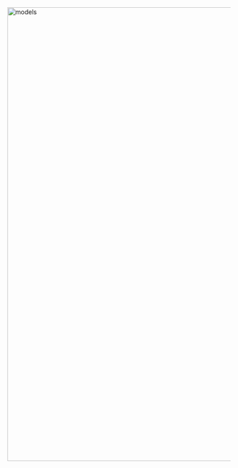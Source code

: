 <img width="1027" alt="models" src="https://github.com/user-attachments/assets/171168d2-b47c-4d60-9941-7e3d2c218045">
